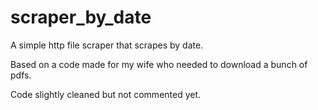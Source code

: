 # scraper_by_date
A simple http file scraper that scrapes by date.

Based on a code made for my wife who needed to download a bunch of pdfs.

Code slightly cleaned but not commented yet.